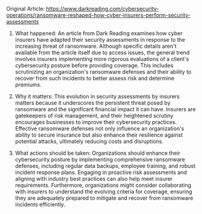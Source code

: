 Original Article: https://www.darkreading.com/cybersecurity-operations/ransomware-reshaped-how-cyber-insurers-perform-security-assessments

1) What happened: An article from Dark Reading examines how cyber insurers have adapted their security assessments in response to the increasing threat of ransomware. Although specific details aren't available from the article itself due to access issues, the general trend involves insurers implementing more rigorous evaluations of a client's cybersecurity posture before providing coverage. This includes scrutinizing an organization's ransomware defenses and their ability to recover from such incidents to better assess risk and determine premiums.

2) Why it matters: This evolution in security assessments by insurers matters because it underscores the persistent threat posed by ransomware and the significant financial impact it can have. Insurers are gatekeepers of risk management, and their heightened scrutiny encourages businesses to improve their cybersecurity practices. Effective ransomware defenses not only influence an organization's ability to secure insurance but also enhance their resilience against potential attacks, ultimately reducing costs and disruptions.

3) What actions should be taken: Organizations should enhance their cybersecurity posture by implementing comprehensive ransomware defenses, including regular data backups, employee training, and robust incident response plans. Engaging in proactive risk assessments and aligning with industry best practices can also help meet insurer requirements. Furthermore, organizations might consider collaborating with insurers to understand the evolving criteria for coverage, ensuring they are adequately prepared to mitigate and recover from ransomware incidents efficiently.